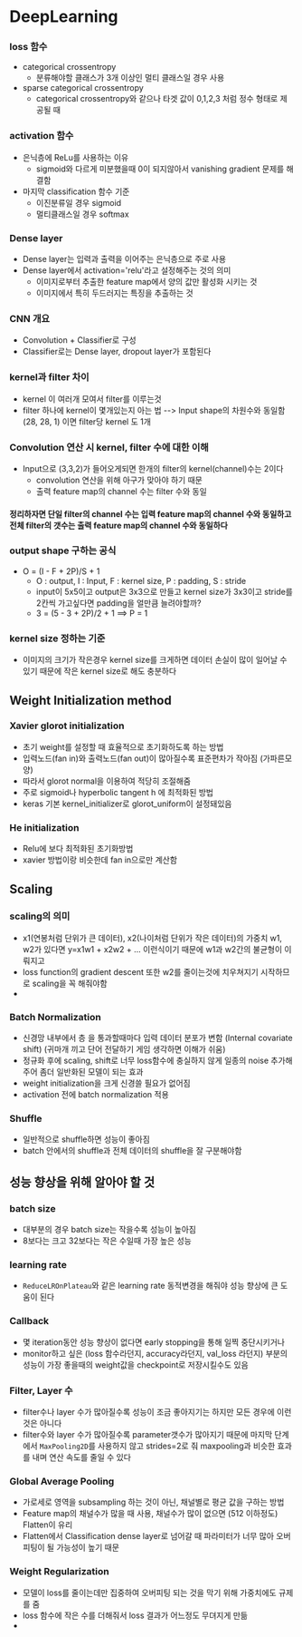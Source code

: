 # DeepLearning

### loss 함수
- categorical crossentropy
  - 분류해야할 클래스가 3개 이상인 멀티 클래스일 경우 사용
- sparse categorical crossentropy
  - categorical crossentropy와 같으나 타겟 값이 0,1,2,3 처럼 정수 형태로 제공될 때 

### activation 함수
- 은닉층에 ReLu를 사용하는 이유
  - sigmoid와 다르게 미분했을때 0이 되지않아서 vanishing gradient 문제를 해결함
- 마지막 classification 함수 기준
  - 이진분류일 경우 sigmoid
  - 멀티클래스일 경우 softmax

### Dense layer
- Dense layer는 입력과 출력을 이어주는 은닉층으로 주로 사용
- Dense layer에서 activation='relu'라고 설정해주는 것의 의미
  - 이미지로부터 추출한 feature map에서 양의 값만 활성화 시키는 것
  - 이미지에서 특히 두드러지는 특징을 추출하는 것 

### CNN 개요
- Convolution + Classifier로 구성
- Classifier로는 Dense layer, dropout layer가 포함된다

### kernel과 filter 차이
- kernel 이 여러개 모여서 filter를 이루는것
- filter 하나에 kernel이 몇개있는지 아는 법 --> Input shape의 차원수와 동일함 (28, 28, 1) 이면 filter당 kernel 도 1개

### Convolution 연산 시 kernel, filter 수에 대한 이해
- Input으로 (3,3,2)가 들어오게되면 한개의 filter의 kernel(channel)수는 2이다
  - convolution 연산을 위해 아구가 맞아야 하기 때문
  - 출력 feature map의 channel 수는 filter 수와 동일
#### 정리하자면 단일 filter의 channel 수는 입력 feature map의 channel 수와 동일하고 전체 filter의 갯수는 출력 feature map의 channel 수와 동일하다

### output shape 구하는 공식
- O = (I - F + 2P)/S + 1
  - O : output, I : Input, F : kernel size, P : padding, S : stride
  - input이 5x5이고 output은 3x3으로 만들고 kernel size가 3x3이고 stride를 2칸씩 가고싶다면 padding을 얼만큼 늘려야할까?
  - 3 = (5 - 3 + 2P)/2 + 1 ==> P = 1

### kernel size 정하는 기준
- 이미지의 크기가 작은경우 kernel size를 크게하면 데이터 손실이 많이 일어날 수 있기 때문에 작은 kernel size로 해도 충분하다

## Weight Initialization method

### Xavier glorot initialization
- 초기 weight를 설정할 때 효율적으로 초기화하도록 하는 방법
- 입력노드(fan in)와 출력노드(fan out)이 많아질수록 표준편차가 작아짐 (가파른모양)
- 따라서 glorot normal을 이용하여 적당히 조절해줌
- 주로 sigmoid나 hyperbolic tangent h 에 최적화된 방법
- keras 기본 kernel_initializer로 glorot_uniform이 설정돼있음

### He initialization
- Relu에 보다 최적화된 초기화방법
- xavier 방법이랑 비슷한데 fan in으로만 계산함

## Scaling

### scaling의 의미
- x1(연봉처럼 단위가 큰 데이터), x2(나이처럼 단위가 작은 데이터)의 가중치 w1, w2가 있다면 y=x1w1 + x2w2 + ... 이런식이기 때문에 w1과 w2간의 불균형이 이뤄지고
- loss function의 gradient descent 또한 w2를 줄이는것에 치우쳐지기 시작하므로 scaling을 꼭 해줘야함
- 
### Batch Normalization
- 신경망 내부에서 층 을 통과할때마다 입력 데이터 분포가 변함 (Internal covariate shift) (귀마개 끼고 단어 전달하기 게임 생각하면 이해가 쉬움)
- 정규화 후에 scaling, shift로 너무 loss함수에 충실하지 않게 일종의 noise 추가해주어 좀더 일반화된 모델이 되는 효과
- weight initialization을 크게 신경쓸 필요가 없어짐
- activation 전에 batch normalization 적용

### Shuffle
- 일반적으로 shuffle하면 성능이 좋아짐
- batch 안에서의 shuffle과 전체 데이터의 shuffle을 잘 구분해야함 

## 성능 향상을 위해 알아야 할 것

### batch size
- 대부분의 경우 batch size는 작을수록 성능이 높아짐
- 8보다는 크고 32보다는 작은 수일때 가장 높은 성능

### learning rate
- ```ReduceLROnPlateau```와 같은 learning rate 동적변경을 해줘야 성능 향상에 큰 도움이 된다

### Callback
- 몇 iteration동안 성능 향상이 없다면 early stopping을 통해 일찍 중단시키거나 
- monitor하고 싶은 (loss 함수라던지, accuracy라던지, val_loss 라던지) 부분의 성능이 가장 좋을때의 weight값을 checkpoint로 저장시킬수도 있음

### Filter, Layer 수
- filter수나 layer 수가 많아질수록 성능이 조금 좋아지기는 하지만 모든 경우에 이런 것은 아니다
- filter수와 layer 수가 많아질수록 parameter갯수가 많아지기 때문에 마지막 단계에서 ```MaxPooling2D```를 사용하지 않고 strides=2로 줘 maxpooling과 비슷한 효과를 내며 연산 속도를 줄일 수 있다

### Global Average Pooling
- 가로세로 영역을 subsampling 하는 것이 아닌, 채널별로 평균 값을 구하는 방법
- Feature map의 채널수가 많을 때 사용, 채널수가 많이 없으면 (512 이하정도) Flatten이 유리
 - Flatten에서 Classification dense layer로 넘어갈 때 파라미터가 너무 많아 오버피팅이 될 가능성이 높기 때문

### Weight Regularization
- 모델이 loss를 줄이는데만 집중하여 오버피팅 되는 것을 막기 위해 가중치에도 규제를 줌
- loss 함수에 작은 수를 더해줘서 loss 결과가 어느정도 무뎌지게 만듦
- 
